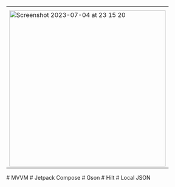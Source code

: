 
<table>
  <tr><th></th></tr>
  <tr><td><img width="411" alt="Screenshot 2023-07-04 at 23 15 20" src="https://github.com/a222112000/Warehouse/assets/26028054/9923e335-3f72-4a8b-89d5-c1cd82155f08">
</td></tr>
</table>
# MVVM
# Jetpack Compose
# Gson
# Hilt
# Local JSON

